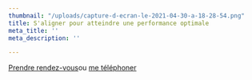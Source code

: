 ```yaml
---
thumbnail: "/uploads/capture-d-ecran-le-2021-04-30-a-18-28-54.png"
title: S'aligner pour atteindre une performance optimale
meta_title: ''
meta_description: ''

---
```

<a class="button" href="https://www.gorendezvous.com/homepage/111690" target="_blank">Prendre rendez-vous</a><span class="self_center">ou <a href="tel:+14189559602">me téléphoner</a></span>